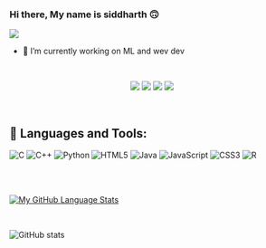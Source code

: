 ### Hi there, My name is siddharth :upside_down_face:

![](https://komarev.com/ghpvc/?username=your-github-siddharthreddyarutla&color=yellow)

- 🔭 I’m currently working on ML and wev dev
<br>


<p align="center">
<a href="https://www.linkedin.com/in/arutla-siddharth-reddy/"><img src="https://img.shields.io/badge/-Siddharth reddy-0077B5?style=flat&logo=Linkedin&logoColor=white"/></a>
<a href="mailto:sidharthreddyarutla@gmail.com"><img src="https://img.shields.io/badge/-sidharthreddyarutla@gmail.com-D14836?style=flat&logo=Gmail&logoColor=white"/></a>
<a href="https://www.instagram.com/siddhartharutla_1304/"><img src="https://img.shields.io/badge/-@siddharth_arutla-E4405F?style=flat&logo=Instagram&logoColor=white"/></a>
<a href="https://www.facebook.com/arutla.siddharthreddy/"><img src="https://img.shields.io/badge/-@siddharth-1877F2?style=flat&logo=Facebook&logoColor=white"/></a>
</p>

<br>

## 🧰 Languages and Tools:

   ![C](https://img.shields.io/badge/c-%2300599C.svg?style=for-the-badge&logo=c&logoColor=white)
   ![C++](https://img.shields.io/badge/c++-%2300599C.svg?style=for-the-badge&logo=c%2B%2B&logoColor=white)
   ![Python](https://img.shields.io/badge/python-3670A0?style=for-the-badge&logo=python&logoColor=ffdd54)
   ![HTML5](https://img.shields.io/badge/html5-%23E34F26.svg?style=for-the-badge&logo=html5&logoColor=white)
   	![Java](https://img.shields.io/badge/java-%23ED8B00.svg?style=for-the-badge&logo=java&logoColor=white)
    ![JavaScript](https://img.shields.io/badge/javascript-%23323330.svg?style=for-the-badge&logo=javascript&logoColor=%23F7DF1E)
    ![CSS3](https://img.shields.io/badge/css3-%231572B6.svg?style=for-the-badge&logo=css3&logoColor=white)
    ![R](https://img.shields.io/badge/r-%23276DC3.svg?style=for-the-badge&logo=r&logoColor=white)

<br>

<br>

[![My GitHub Language Stats](https://github-readme-stats.vercel.app/api/top-langs/?username=siddharthreddyarutla&langs_count=5&theme=tokyonight)]()

<br>

![GitHub stats](https://github-readme-stats.vercel.app/api?username=siddharthreddyarutla&show_icons=true&theme=tokyonight)
